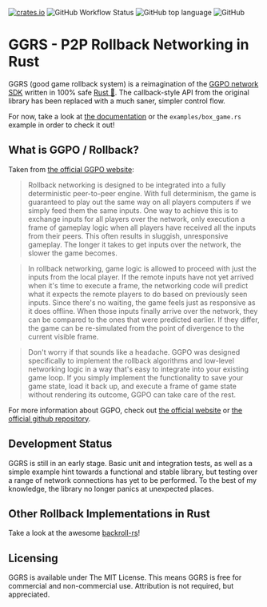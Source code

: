 [![crates.io](https://img.shields.io/crates/v/ggrs?style=for-the-badge)](https://crates.io/crates/ggrs)
![GitHub Workflow Status](https://img.shields.io/github/workflow/status/gschup/ggrs/Rust?style=for-the-badge) 
![GitHub top language](https://img.shields.io/github/languages/top/gschup/ggrs?style=for-the-badge) 
![GitHub](https://img.shields.io/github/license/gschup/ggrs?style=for-the-badge)

# GGRS - P2P Rollback Networking in Rust
GGRS (good game rollback system) is a reimagination of the [GGPO network SDK](https://www.ggpo.net/) written in 100% safe [Rust 🦀](https://www.rust-lang.org/). The callback-style API from the original library has been replaced with a much saner, simpler control flow. 

For now, take a look at [the documentation](https://docs.rs/ggrs/0.1.0/ggrs/) or the `examples/box_game.rs` example in order to check it out!

## What is GGPO / Rollback?

Taken from [the official GGPO website](https://ggpo.net/):

>Rollback networking is designed to be integrated into a fully deterministic peer-to-peer engine.  With full determinism, the game is guaranteed to play out the same way on all players computers if we simply feed them the same inputs.  One way to achieve this is to exchange inputs for all players over the network, only execution a frame of gameplay logic when all players have received all the inputs from their peers.  This often results in sluggish, unresponsive gameplay.  The longer it takes to get inputs over the network, the slower the game becomes.

>In rollback networking, game logic is allowed to proceed with just the inputs from the local player.  If the remote inputs have not yet arrived when it's time to execute a frame, the networking code will predict what it expects the remote players to do based on previously seen inputs.  Since there's no waiting, the game feels just as responsive as it does offline.  When those inputs finally arrive over the network, they can be compared to the ones that were predicted earlier.  If they differ, the game can be re-simulated from the point of divergence to the current visible frame.

>Don't worry if that sounds like a headache.  GGPO was designed specifically to implement the rollback algorithms and low-level networking logic in a way that's easy to integrate into your existing game loop.  If you simply implement the functionality to save your game state, load it back up, and execute a frame of game state without rendering its outcome, GGPO can take care of the rest.

For more information about GGPO, check out [the official website](http://ggpo.net/) or [the official github repository](https://github.com/pond3r/ggpo).

## Development Status
GGRS is still in an early stage. Basic unit and integration tests, as well as a simple example hint towards a functional and stable library, but testing over a range of network connections has yet to be performed. To the best of my knowledge, the library no longer panics at unexpected places.

## Other Rollback Implementations in Rust
Take a look at the awesome [backroll-rs](https://github.com/HouraiTeahouse/backroll-rs/)! 

## Licensing
GGRS is available under The MIT License. This means GGRS is free for commercial and non-commercial use. Attribution is not required, but appreciated.

